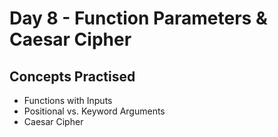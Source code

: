 # Day 8 - Function Parameters & Caesar Cipher
## Concepts Practised
- Functions with Inputs
- Positional vs. Keyword Arguments
- Caesar Cipher